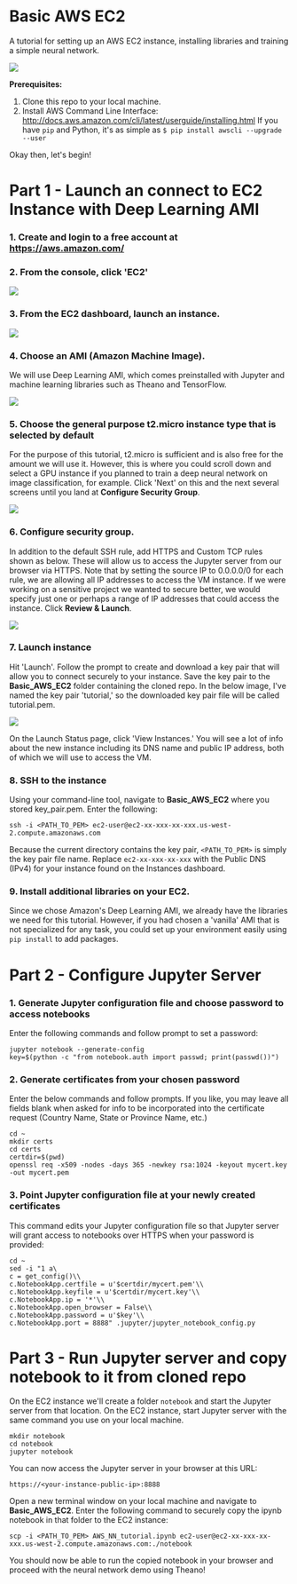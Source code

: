 # Basic AWS EC2
A tutorial for setting up an AWS EC2 instance, installing libraries and training a simple neural network.

![](img/1_index.png )

**Prerequisites:** 
  1. Clone this repo to your local machine.
  2. Install AWS Command Line Interface: http://docs.aws.amazon.com/cli/latest/userguide/installing.html
     If you have `pip` and Python, it's as simple as `$ pip install awscli --upgrade --user`

Okay then, let's begin!

# Part 1 - Launch an connect to EC2 Instance with Deep Learning AMI

### 1. Create and login to a free account at https://aws.amazon.com/
### 2. From the console, click 'EC2'

![](img/2_aws_console.png)

### 3. From the EC2 dashboard, launch an instance.

![](img/3_launch.png)

### 4. Choose an AMI (Amazon Machine Image).
We will use Deep Learning AMI, which comes preinstalled with Jupyter and machine learning libraries such as Theano and TensorFlow.

![](img/4_choose_ami.png)

### 5. Choose the general purpose t2.micro instance type that is selected by default
For the purpose of this tutorial, t2.micro is sufficient and is also free for the amount we will use it. However, this is where you could scroll down and select a GPU instance if you planned to train a deep neural network on image classification, for example. Click 'Next' on this and the next several screens until you land at **Configure Security Group**.

![](img/5_instance_type.png)

### 6. Configure security group.
In addition to the default SSH rule, add HTTPS and Custom TCP rules shown as below. These will allow us to access the Jupyter server from our browser via HTTPS. Note that by setting the source IP to 0.0.0.0/0 for each rule, we are allowing all IP addresses to access the VM instance. If we were working on a sensitive project we wanted to secure better, we would specify just one or perhaps a range of IP addresses that could access the instance. Click **Review & Launch**.

![](img/6_sec_group.png)

### 7. Launch instance
Hit 'Launch'. Follow the prompt to create and download a key pair that will allow you to connect securely to your instance. Save the key pair to the **Basic_AWS_EC2** folder containing the cloned repo. In the below image, I've named the key pair 'tutorial,' so the downloaded key pair file will be called tutorial.pem.

![](img/7_key_pair.png)

On the Launch Status page, click 'View Instances.' You will see a lot of info about the new instance including its DNS name and public IP address, both of which we will use to access the VM.

### 8. SSH to the instance
Using your command-line tool, navigate to **Basic_AWS_EC2** where you stored key_pair.pem. Enter the following:

`ssh -i <PATH_TO_PEM> ec2-user@ec2-xx-xxx-xx-xxx.us-west-2.compute.amazonaws.com`

Because the current directory contains the key pair, `<PATH_TO_PEM>` is simply the key pair file name. Replace `ec2-xx-xxx-xx-xxx` with the Public DNS (IPv4) for your instance found on the Instances dashboard.

### 9. Install additional libraries on your EC2.
Since we chose Amazon's Deep Learning AMI, we already have the libraries we need for this tutorial. However, if you had chosen a 'vanilla' AMI that is not specialized for any task, you could set up your environment easily using `pip install` to add packages.

# Part 2 - Configure Jupyter Server

### 1. Generate Jupyter configuration file and choose password to access notebooks
Enter the following commands and follow prompt to set a password:

```
jupyter notebook --generate-config
key=$(python -c "from notebook.auth import passwd; print(passwd())")
```

### 2. Generate certificates from your chosen password
Enter the below commands and follow prompts. If you like, you may leave all fields blank when asked for info to be incorporated into the certificate request (Country Name, State or Province Name, etc.)

```
cd ~
mkdir certs
cd certs
certdir=$(pwd)
openssl req -x509 -nodes -days 365 -newkey rsa:1024 -keyout mycert.key -out mycert.pem
```

### 3. Point Jupyter configuration file at your newly created certificates
This command edits your Jupyter configuration file so that Jupyter server will grant access to notebooks over HTTPS when your password is provided:
```
cd ~
sed -i "1 a\
c = get_config()\\
c.NotebookApp.certfile = u'$certdir/mycert.pem'\\
c.NotebookApp.keyfile = u'$certdir/mycert.key'\\
c.NotebookApp.ip = '*'\\
c.NotebookApp.open_browser = False\\
c.NotebookApp.password = u'$key'\\
c.NotebookApp.port = 8888" .jupyter/jupyter_notebook_config.py
```
# Part 3 - Run Jupyter server and copy notebook to it from cloned repo
On the EC2 instance we'll create a folder `notebook` and start the Jupyter server from that location. On the EC2 instance, start Jupyter server with the same command you use on your local machine.

```
mkdir notebook
cd notebook
jupyter notebook
```
You can now access the Jupyter server in your browser at this URL:

```
https://<your-instance-public-ip>:8888
```
Open a new terminal window on your local machine and navigate to **Basic_AWS_EC2**. Enter the following command to securely copy the ipynb notebook in that folder to the EC2 instance:

```
scp -i <PATH_TO_PEM> AWS_NN_tutorial.ipynb ec2-user@ec2-xx-xxx-xx-xxx.us-west-2.compute.amazonaws.com:./notebook
```
You should now be able to run the copied notebook in your browser and proceed with the neural network demo using Theano!

